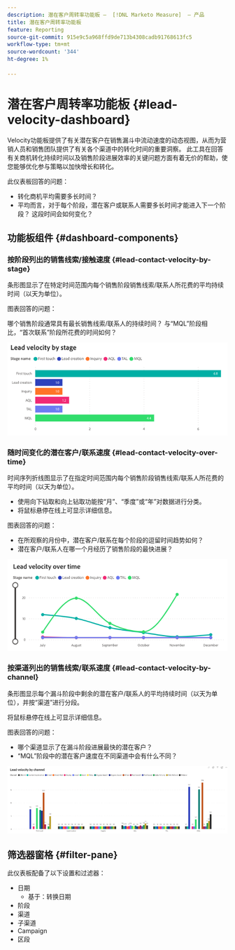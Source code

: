 ```yaml
---
description: 潜在客户周转率功能板 —  [!DNL Marketo Measure]  — 产品
title: 潜在客户周转率功能板
feature: Reporting
source-git-commit: 915e9c5a968ffd9de713b4308cadb91768613fc5
workflow-type: tm+mt
source-wordcount: '344'
ht-degree: 1%

---
```


# 潜在客户周转率功能板 {#lead-velocity-dashboard}

Velocity功能板提供了有关潜在客户在销售漏斗中流动速度的动态视图，从而为营销人员和销售团队提供了有关各个渠道中的转化时间的重要洞察。 此工具在回答有关商机转化持续时间以及销售阶段进展效率的关键问题方面有着无价的帮助，使您能够优化参与策略以加快增长和转化。

此仪表板回答的问题：

* 转化商机平均需要多长时间？
* 平均而言，对于每个阶段，潜在客户或联系人需要多长时间才能进入下一个阶段？ 这段时间会如何变化？

## 功能板组件 {#dashboard-components}

### 按阶段列出的销售线索/接触速度 {#lead-contact-velocity-by-stage}

条形图显示了在特定时间范围内每个销售阶段销售线索/联系人所花费的平均持续时间（以天为单位）。

图表回答的问题：

哪个销售阶段通常具有最长销售线索/联系人的持续时间？
与“MQL”阶段相比，“首次联系”阶段所花费的时间如何？

![](assets/lead-velocity-dashboard-1.png)

### 随时间变化的潜在客户/联系速度 {#lead-contact-velocity-over-time}

时间序列折线图显示了在指定时间范围内每个销售阶段销售线索/联系人所花费的平均时间（以天为单位）。

* 使用向下钻取和向上钻取功能按“月”、“季度”或“年”对数据进行分类。
* 将鼠标悬停在线上可显示详细信息。

图表回答的问题：

* 在所观察的月份中，潜在客户/联系在每个阶段的逗留时间趋势如何？
* 潜在客户/联系人在哪一个月经历了销售阶段的最快进展？

![](assets/lead-velocity-dashboard-2.png)

### 按渠道列出的销售线索/联系速度 {#lead-contact-velocity-by-channel}

条形图显示每个漏斗阶段中剩余的潜在客户/联系人的平均持续时间（以天为单位），并按“渠道”进行分段。

将鼠标悬停在线上可显示详细信息。

图表回答的问题：

* 哪个渠道显示了在漏斗阶段进展最快的潜在客户？
* “MQL”阶段中的潜在客户速度在不同渠道中会有什么不同？

![](assets/lead-velocity-dashboard-3.png)

## 筛选器窗格 {#filter-pane}

此仪表板配备了以下设置和过滤器：

* 日期
   * 基于：转换日期
* 阶段
* 渠道
* 子渠道
* Campaign
* 区段
